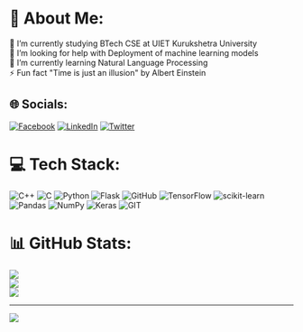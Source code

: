 # 💫 About Me:
🔭 I’m currently studying BTech CSE at UIET Kurukshetra University<br>🤝 I’m looking for help with Deployment of machine learning models<br>🌱 I’m currently learning Natural Language Processing<br>⚡ Fun fact "Time is just an illusion" by Albert Einstein


## 🌐 Socials:
[![Facebook](https://img.shields.io/badge/Facebook-%231877F2.svg?logo=Facebook&logoColor=white)](https://facebook.com/lakshayd760) [![LinkedIn](https://img.shields.io/badge/LinkedIn-%230077B5.svg?logo=linkedin&logoColor=white)](https://linkedin.com/in/lakshaydhiman) [![Twitter](https://img.shields.io/badge/Twitter-%231DA1F2.svg?logo=Twitter&logoColor=white)](https://twitter.com/lakshayd760) 

# 💻 Tech Stack:
![C++](https://img.shields.io/badge/c++-%2300599C.svg?style=for-the-badge&logo=c%2B%2B&logoColor=white) ![C](https://img.shields.io/badge/c-%2300599C.svg?style=for-the-badge&logo=c&logoColor=white) ![Python](https://img.shields.io/badge/python-3670A0?style=for-the-badge&logo=python&logoColor=ffdd54) ![Flask](https://img.shields.io/badge/flask-%23000.svg?style=for-the-badge&logo=flask&logoColor=white) ![GitHub](https://img.shields.io/badge/GitHub-%23121011.svg?style=for-the-badge&logo=github&logoColor=white) ![TensorFlow](https://img.shields.io/badge/TensorFlow-%23FF6F00.svg?style=for-the-badge&logo=TensorFlow&logoColor=white) ![scikit-learn](https://img.shields.io/badge/scikit--learn-%23F7931E.svg?style=for-the-badge&logo=scikit-learn&logoColor=white) ![Pandas](https://img.shields.io/badge/pandas-%23150458.svg?style=for-the-badge&logo=pandas&logoColor=white) ![NumPy](https://img.shields.io/badge/numpy-%23013243.svg?style=for-the-badge&logo=numpy&logoColor=white) ![Keras](https://img.shields.io/badge/Keras-%23D00000.svg?style=for-the-badge&logo=Keras&logoColor=white) ![GIT](https://img.shields.io/badge/Git-fc6d26?style=for-the-badge&logo=git&logoColor=white) 
# 📊 GitHub Stats:
![](https://github-readme-stats.vercel.app/api?username=lakshayd760&theme=dark&hide_border=true&include_all_commits=true&count_private=true)<br/>
![](https://github-readme-streak-stats.herokuapp.com/?user=lakshayd760&theme=dark&hide_border=true)<br/>
![](https://github-readme-stats.vercel.app/api/top-langs/?username=lakshayd760&theme=dark&hide_border=true&include_all_commits=true&count_private=true&layout=compact)

---
[![](https://visitcount.itsvg.in/api?id=lakshayd760&icon=0&color=0)](https://visitcount.itsvg.in)

<!-- Proudly created with GPRM ( https://gprm.itsvg.in ) -->

